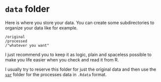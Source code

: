 # `data` folder 
Here is where you store your data. You can create some subdirectories to organize your data like for example. 

```
/original
/processed
/"whatever you want"
```

I just recommend you to keep it as logic, plain and spaceless possible to make you life easier when you check and read it from R. 

I usually try to reserve this folder for just the original data and then use the [`var`](/var) folder for the processes data in `.Rdata` format. 
